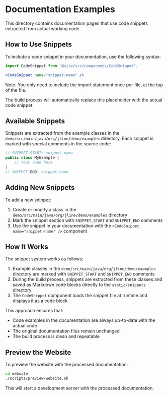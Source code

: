 # Documentation Examples

This directory contains documentation pages that use code snippets extracted from actual working code.

## How to Use Snippets

To include a code snippet in your documentation, use the following syntax:

```jsx
import CodeSnippet from '@site/src/components/CodeSnippet';

<CodeSnippet name="snippet-name" />
```

Note: You only need to include the import statement once per file, at the top of the file.

The build process will automatically replace this placeholder with the actual code snippet.

## Available Snippets

Snippets are extracted from the example classes in the `demo/src/main/java/org/jline/demo/examples` directory. Each snippet is marked with special comments in the source code:

```java
// SNIPPET_START: snippet-name
public class MyExample {
    // Your code here
}
// SNIPPET_END: snippet-name
```

## Adding New Snippets

To add a new snippet:

1. Create or modify a class in the `demo/src/main/java/org/jline/demo/examples` directory
2. Mark the snippet section with `SNIPPET_START` and `SNIPPET_END` comments
3. Use the snippet in your documentation with the `<CodeSnippet name="snippet-name" />` component

## How It Works

The snippet system works as follows:

1. Example classes in the `demo/src/main/java/org/jline/demo/examples` directory are marked with `SNIPPET_START` and `SNIPPET_END` comments
2. During the build process, snippets are extracted from these classes and saved as Markdown code blocks directly to the `static/snippets` directory
3. The `CodeSnippet` component loads the snippet file at runtime and displays it as a code block

This approach ensures that:
- Code examples in the documentation are always up-to-date with the actual code
- The original documentation files remain unchanged
- The build process is clean and repeatable

## Preview the Website

To preview the website with the processed documentation:

```bash
cd website
./scripts/preview-website.sh
```

This will start a development server with the processed documentation.
